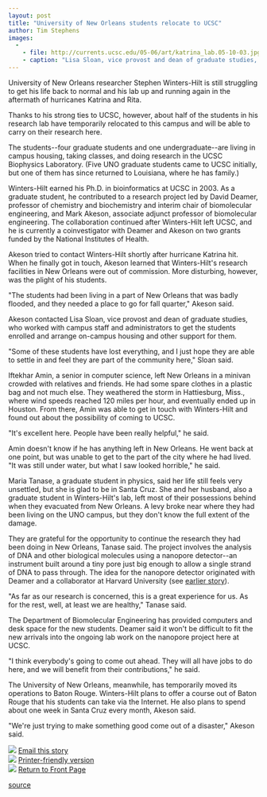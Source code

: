 ```yaml
---
layout: post
title: "University of New Orleans students relocate to UCSC"
author: Tim Stephens
images:
  -
    - file: http://currents.ucsc.edu/05-06/art/katrina_lab.05-10-03.jpg
    - caption: "Lisa Sloan, vice provost and dean of graduate studies, was instrumental in making arrangements at UCSC for a group of students from the University of New Orleans lab of alumnus Stephen Winters-Hilt. Pictured, left to right, are: Ovidiu Trusca, Maria Tanase, Stephen Winters-Hilt, Lisa Sloan, Mathew Landry and Shrikant Sendamangalam. (Not pictured is undergraduate Iftekhar Amin.) Photo: Jim Burns"
---
```


University of New Orleans researcher Stephen Winters-Hilt is still struggling to get his life back to normal and his lab up and running again in the aftermath of hurricanes Katrina and Rita.

Thanks to his strong ties to UCSC, however, about half of the students in his research lab have temporarily relocated to this campus and will be able to carry on their research here.

The students--four graduate students and one undergraduate--are living in campus housing, taking classes, and doing research in the UCSC Biophysics Laboratory. (Five UNO graduate students came to UCSC initially, but one of them has since returned to Louisiana, where he has family.)

Winters-Hilt earned his Ph.D. in bioinformatics at UCSC in 2003. As a graduate student, he contributed to a research project led by David Deamer, professor of chemistry and biochemistry and interim chair of biomolecular engineering, and Mark Akeson, associate adjunct professor of biomolecular engineering. The collaboration continued after Winters-Hilt left UCSC, and he is currently a coinvestigator with Deamer and Akeson on two grants funded by the National Institutes of Health.

Akeson tried to contact Winters-Hilt shortly after hurricane Katrina hit. When he finally got in touch, Akeson learned that Winters-Hilt's research facilities in New Orleans were out of commission. More disturbing, however, was the plight of his students.

"The students had been living in a part of New Orleans that was badly flooded, and they needed a place to go for fall quarter," Akeson said.

Akeson contacted Lisa Sloan, vice provost and dean of graduate studies, who worked with campus staff and administrators to get the students enrolled and arrange on-campus housing and other support for them.

"Some of these students have lost everything, and I just hope they are able to settle in and feel they are part of the community here," Sloan said.

Iftekhar Amin, a senior in computer science, left New Orleans in a minivan crowded with relatives and friends. He had some spare clothes in a plastic bag and not much else. They weathered the storm in Hattiesburg, Miss., where wind speeds reached 120 miles per hour, and eventually ended up in Houston. From there, Amin was able to get in touch with Winters-Hilt and found out about the possibility of coming to UCSC.

"It's excellent here. People have been really helpful," he said.

Amin doesn't know if he has anything left in New Orleans. He went back at one point, but was unable to get to the part of the city where he had lived. "It was still under water, but what I saw looked horrible," he said.

Maria Tanase, a graduate student in physics, said her life still feels very unsettled, but she is glad to be in Santa Cruz. She and her husband, also a graduate student in Winters-Hilt's lab, left most of their possessions behind when they evacuated from New Orleans. A levy broke near where they had been living on the UNO campus, but they don't know the full extent of the damage.

They are grateful for the opportunity to continue the research they had been doing in New Orleans, Tanase said. The project involves the analysis of DNA and other biological molecules using a nanopore detector--an instrument built around a tiny pore just big enough to allow a single strand of DNA to pass through. The idea for the nanopore detector originated with Deamer and a collaborator at Harvard University (see [earlier story][1]).

"As far as our research is concerned, this is a great experience for us. As for the rest, well, at least we are healthy," Tanase said.

The Department of Biomolecular Engineering has provided computers and desk space for the new students. Deamer said it won't be difficult to fit the new arrivals into the ongoing lab work on the nanopore project here at UCSC.

"I think everybody's going to come out ahead. They will all have jobs to do here, and we will benefit from their contributions," he said.

The University of New Orleans, meanwhile, has temporarily moved its operations to Baton Rouge. Winters-Hilt plans to offer a course out of Baton Rouge that his students can take via the Internet. He also plans to spend about one week in Santa Cruz every month, Akeson said.

"We're just trying to make something good come out of a disaster," Akeson said.

![][2] [Email this story][3]  
![][2] [Printer-friendly version][4]  
![][2] [Return to Front Page][5]

[1]: http://currents.ucsc.edu/05-06/08-22/genome.asp
[2]: ../../images/bulletarrow.gif
[3]: javascript:url();document.f1.submit();
[4]: javascript:popUp();
[5]: http://currents.ucsc.edu/

[source](http://www1.ucsc.edu/currents/05-06/10-03/katrina.asp "Permalink to katrina")
